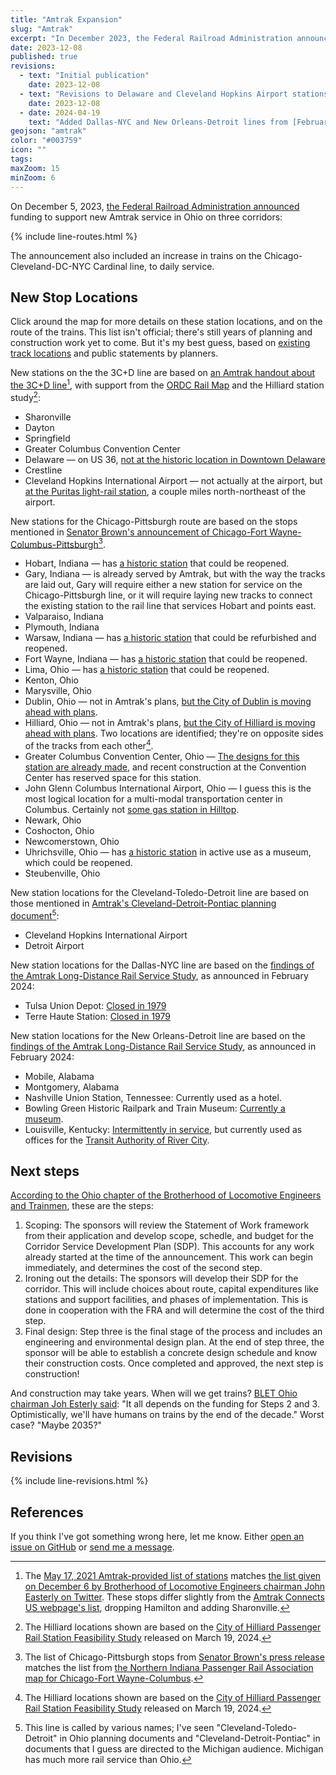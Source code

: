 ```yaml
---
title: "Amtrak Expansion"
slug: "Amtrak"
excerpt: "In December 2023, the Federal Railroad Administration announced funding to start new rail service on these three corridors."
date: 2023-12-08
published: true
revisions:
  - text: "Initial publication"
    date: 2023-12-08
  - text: "Revisions to Delaware and Cleveland Hopkins Airport stations, [thanks to /u/janna15](https://www.reddit.com/r/Columbus/comments/18dwzl0/comment/kcl2yu9/?utm_source=reddit&utm_medium=web2x&context=3). Added the Dublin station, [thanks to /u/TYouMissedCBus](https://www.reddit.com/r/Columbus/comments/18dwzl0/comment/kcjyxga/?utm_source=reddit&utm_medium=web2x&context=3)"
    date: 2023-12-08
  - date: 2024-04-19
    text: "Added Dallas-NYC and New Orleans-Detroit lines from [February 2024 announcements](https://columbusunderground.com/columbus-included-in-two-new-proposed-long-distance-amtrak-routes-bw1/). Added the "
geojson: "amtrak"
color: "#003759"
icon: ""
tags:
maxZoom: 15
minZoom: 6
---
```


On December 5, 2023, [the Federal Railroad Administration announced](https://www.brown.senate.gov/newsroom/press/release/sherrod-brown-announces-first-step-expanding-amtrak-ohio) funding to support new Amtrak service in Ohio on three corridors:

{% include line-routes.html %}

The announcement also included an increase in trains on the Chicago-Cleveland-DC-NYC Cardinal line, to daily service.

## New Stop Locations

Click around the map for more details on these station locations, and on the route of the trains. This list isn't official; there's still years of planning and construction work yet to come. But it's my best guess, based on [existing track locations](https://ohiodot.maps.arcgis.com/apps/webappviewer/index.html?id=82f597df8411453cafb18d62c371bc47) and public statements by planners.

New stations on the the 3C+D line are based on [an Amtrak handout about the 3C+D line](https://media.amtrak.com/wp-content/uploads/2021/05/3CD-Corridor-Fact-Sheet-05-17-Final.pdf)[^1], with support from the [ORDC Rail Map](https://ohiodot.maps.arcgis.com/apps/webappviewer/index.html?id=82f597df8411453cafb18d62c371bc47) and the Hilliard station study[^4]:

- Sharonville
- Dayton
- Springfield
- Greater Columbus Convention Center
- Delaware &mdash; on US 36, [not at the historic location in Downtown Delaware](https://www.10tv.com/amp/article/news/local/ohio-officials-support-amtrak-expansion/530-9065e317-8079-4546-b3fd-29e8f356ddb6)
- Crestline
- Cleveland Hopkins International Airport &mdash; not actually at the airport, but [at the Puritas light-rail station](https://www.axios.com/local/cleveland/2023/11/13/greyhound-station-bus-stop-puritas-rapid-downtown), a couple miles north-northeast of the airport.

New stations for the Chicago-Pittsburgh route are based on the stops mentioned in [Senator Brown's announcement of Chicago-Fort Wayne-Columbus-Pittsburgh](https://www.brown.senate.gov/newsroom/press/release/sherrod-brown-announces-first-step-expanding-amtrak-ohio)[^3].

- Hobart, Indiana &mdash; has [a historic station](https://en.wikipedia.org/wiki/Hobart_station_(Indiana)) that could be reopened.
- Gary, Indiana &mdash; is already served by Amtrak, but with the way the tracks are laid out, Gary will require either a new station for service on the Chicago-Pittsburgh line, or it will require laying new tracks to connect the existing station to the rail line that services Hobart and points east.
- Valparaiso, Indiana
- Plymouth, Indiana
- Warsaw, Indiana &mdash; has [a historic station](https://en.wikipedia.org/wiki/Warsaw_station_(Indiana)) that could be refurbished and reopened.
- Fort Wayne, Indiana &mdash; has [a historic station](https://en.wikipedia.org/wiki/Fort_Wayne_station) that could be reopened.
- Lima, Ohio &mdash; has [a historic station](https://en.wikipedia.org/wiki/Lima_station_(Pennsylvania_Railroad)) that could be reopened.
- Kenton, Ohio
- Marysville, Ohio
- Dublin, Ohio &mdash; not in Amtrak's plans, [but the City of Dublin is moving ahead with plans](https://columbusunderground.com/dublin-planning-for-future-rail-station-bw1/).
- Hilliard, Ohio &mdash; not in Amtrak's plans, [but the City of Hilliard is moving ahead with plans](https://web.archive.org/web/20240419230931/https://hilliardohio.gov/hilliards-proposed-passenger-rail-station-sites-offer-regional-benefits-advantages/). Two locations are identified; they're on opposite sides of the tracks from each other[^4].
- Greater Columbus Convention Center, Ohio &mdash; [The designs for this station are already made](https://columbusunderground.com/study-amtrak-station-new-plaza-could-be-added-to-convention-center-bw1/), and recent construction at the Convention Center has reserved space for this station.
- John Glenn Columbus International Airport, Ohio &mdash; I guess this is the most logical location for a multi-modal transportation center in Columbus. Certainly not [some gas station in Hilltop](https://news.wosu.org/2023-06-30/customers-unhappy-with-changes-at-new-west-columbus-greyhound-bus-terminal).
- Newark, Ohio
- Coshocton, Ohio
- Newcomerstown, Ohio
- Uhrichsville, Ohio &mdash; has [a historic station](https://dennisondepot.org/) in active use as a museum, which could be reopened.
- Steubenville, Ohio

New station locations for the Cleveland-Toledo-Detroit line are based on those mentioned in [Amtrak's Cleveland-Detroit-Pontiac planning document](https://www.amtrakconnectsus.com/maps/cleveland-detroit-pontiac/)[^2]:

- Cleveland Hopkins International Airport
- Detroit Airport

New station locations for the Dallas-NYC line are based on the [findings of the Amtrak Long-Distance Rail Service Study](https://columbusunderground.com/columbus-included-in-two-new-proposed-long-distance-amtrak-routes-bw1/), as announced in February 2024:

- Tulsa Union Depot: [Closed in 1979](https://en.wikipedia.org/wiki/Transit_Authority_of_River_City)
- Terre Haute Station: [Closed in 1979](https://en.wikipedia.org/wiki/Terre_Haute_station_(Amtrak))

New station locations for the New Orleans-Detroit line are based on the [findings of the Amtrak Long-Distance Rail Service Study](https://columbusunderground.com/columbus-included-in-two-new-proposed-long-distance-amtrak-routes-bw1/), as announced in February 2024:

- Mobile, Alabama
- Montgomery, Alabama
- Nashville Union Station, Tennessee: Currently used as a hotel.
- Bowling Green Historic Railpark and Train Museum: [Currently a museum](https://en.wikipedia.org/wiki/Historic_Railpark_and_Train_Museum_(Bowling_Green,_Kentucky)).
- Louisville, Kentucky: [Intermittently in service](https://en.wikipedia.org/wiki/Union_Station_(Louisville)), but currently used as offices for the [Transit Authority of River City](https://en.wikipedia.org/wiki/Transit_Authority_of_River_City).

## Next steps

[According to the Ohio chapter of the Brotherhood of Locomotive Engineers and Trainmen](https://twitter.com/bletohio/status/1732157444615229591), these are the steps: 

1. Scoping: The sponsors will review the Statement of Work framework from their application and develop scope, schedle, and budget for the Corridor Service Development Plan (SDP). This accounts for any work already started at the time of the announcement. This work can begin immediately, and determines the cost of the second step.
2. Ironing out the details: The sponsors will develop their SDP for the corridor. This will include choices about route, capital expenditures like stations and support facilities, and phases of implementation. This is done in cooperation with the FRA and will determine the cost of the third step.
3. Final design: Step three is the final stage of the process and includes an engineering and environmental design plan. At the end of step three, the sponsor will be able to establish a concrete design schedule and know their construction costs. Once completed and approved, the next step is construction!

And construction may take years. When will we get trains? [BLET Ohio chairman Joh Esterly said](https://twitter.com/realJohnEsterly/status/1732162450131230968): "It all depends on the funding for Steps 2 and 3. Optimistically, we'll have humans on trains by the end of the decade." Worst case? "Maybe 2035?"

## Revisions

{% include line-revisions.html %}

## References

If you think I've got something wrong here, let me know. Either [open an issue on GitHub](https://github.com/benlk/columbus-regional-rail/issues) or [send me a message](https://benlk.com/socials/).

[^1]: The [May 17, 2021 Amtrak-provided list of stations](https://media.amtrak.com/wp-content/uploads/2021/05/3CD-Corridor-Fact-Sheet-05-17-Final.pdf) matches [the list given on December 6 by Brotherhood of Locomotive Engineers chairman John Easterly on Twitter](https://twitter.com/realJohnEsterly/status/1732252585313055170). These stops differ slightly from the [Amtrak Connects US webpage's list](https://www.amtrakconnectsus.com/maps/cleveland-columbus-cincinnati/), dropping Hamilton and adding Sharonville.
[^2]: This line is called by various names; I've seen "Cleveland-Toledo-Detroit" in Ohio planning documents and "Cleveland-Detroit-Pontiac" in documents that I guess are directed to the Michigan audience. Michigan has much more rail service than Ohio.
[^3]: The list of Chicago-Pittsburgh stops from [Senator Brown's press release](https://www.brown.senate.gov/newsroom/press/release/sherrod-brown-announces-first-step-expanding-amtrak-ohio) matches the list from [the Northern Indiana Passenger Rail Association map for Chicago-Fort Wayne-Columbus](https://niprarail.org/what/).
[^4]: The Hilliard locations shown are based on the [City of Hilliard Passenger Rail Station Feasibility Study](https://web.archive.org/web/20240419225742/https://hilliardohio.gov/wp-content/uploads/2024/04/2024-0319-Hilliard-Rail-Station-Feasibility-Study.pdf) released on March 19, 2024. 